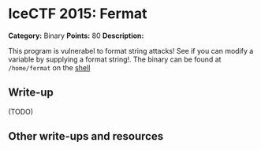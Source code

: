 # IceCTF 2015: Fermat

**Category:** Binary
**Points:** 80
**Description:** 

This program is vulnerabel to format string attacks! See if you can modify a variable by supplying a format string!. The binary can be found at <code>/home/fermat</code> on the <a target='_blank' href='http://icec.tf/play/shell'>shell</a>

## Write-up

(TODO)

## Other write-ups and resources

